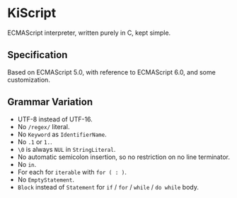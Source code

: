 # KiScript

ECMAScript interpreter, written purely in C, kept simple.

## Specification

Based on ECMAScript 5.0, with reference to ECMAScript 6.0, and some customization.

## Grammar Variation

- UTF-8 instead of UTF-16.
- No `/regex/` literal.
- No `Keyword` as `IdentifierName`.
- No `.1` or `1.`.
- `\0` is always `NUL` in `StringLiteral`.
- No automatic semicolon insertion, so no restriction on no line terminator.
- No `in`.
- For each for `iterable` with `for ( : )`.
- No `EmptyStatement`.
- `Block` instead of `Statement` for `if` / `for` / `while` / `do while` body.
